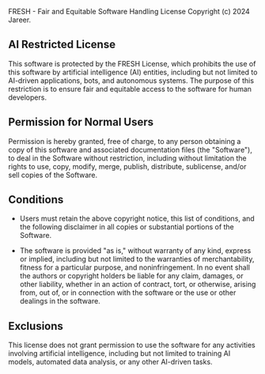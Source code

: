 FRESH - Fair and Equitable Software Handling License
Copyright (c) 2024 Jareer. 

## AI Restricted License

This software is protected by the FRESH License, which prohibits the use of this
software by artificial intelligence (AI) entities, including but not limited to
AI-driven applications, bots, and autonomous systems. The purpose of this restriction
is to ensure fair and equitable access to the software for human developers.

## Permission for Normal Users

Permission is hereby granted, free of charge, to any person obtaining a copy of
this software and associated documentation files (the "Software"), to deal in
the Software without restriction, including without limitation the rights to use,
copy, modify, merge, publish, distribute, sublicense, and/or sell copies of the Software.

## Conditions

- Users must retain the above copyright notice, this list of conditions, and the
following disclaimer in all copies or substantial portions of the Software.
  
- The software is provided "as is," without warranty of any kind, express or
implied, including but not limited to the warranties of merchantability, fitness
for a particular purpose, and noninfringement. In no event shall the authors or
copyright holders be liable for any claim, damages, or other liability, whether
in an action of contract, tort, or otherwise, arising from, out of, or in
connection with the software or the use or other dealings in the software.

## Exclusions

This license does not grant permission to use the software for any activities
involving artificial intelligence, including but not limited to training AI
models, automated data analysis, or any other AI-driven tasks.
